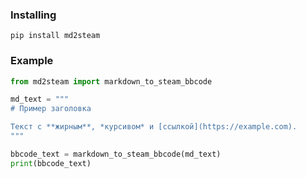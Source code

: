 ### Installing
```
pip install md2steam
```

### Example
```python
from md2steam import markdown_to_steam_bbcode

md_text = """
# Пример заголовка

Текст с **жирным**, *курсивом* и [ссылкой](https://example.com).
"""

bbcode_text = markdown_to_steam_bbcode(md_text)
print(bbcode_text)
```